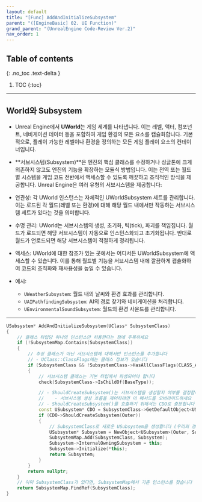 ```yaml
---
layout: default
title: "[Func] AddAndInitializeSubsystem"
parent: "([EngineBasic] 02. UE Function)"
grand_parent: "(UnrealEngine Code-Review Ver.2)"
nav_order: 1
---
```


## Table of contents
{: .no_toc .text-delta }

1. TOC
{:toc}

---

## World와 Subsystem

* Unreal Engine에서 **UWorld**는 게임 세계를 나타냅니다. 이는 레벨, 액터, 컴포넌트, 네비게이션 데이터 등을 포함하여 게임 환경의 모든 요소를 캡슐화합니다. 기본적으로, 플레이 가능한 레벨이나 환경을 정의하는 모든 게임 플레이 요소의 컨테이너입니다.

* **서브시스템(Subsystem)**은 엔진의 핵심 클래스를 수정하거나 싱글톤에 크게 의존하지 않고도 엔진의 기능을 확장하는 모듈식 방법입니다. 이는 전역 또는 월드별 시스템을 게임 코드 전반에서 액세스할 수 있도록 깨끗하고 조직적인 방식을 제공합니다. Unreal Engine은 여러 유형의 서브시스템을 제공합니다:

* 연관성: 각 UWorld 인스턴스는 자체적인 UWorldSubsystem 세트를 관리합니다. 이는 로드된 각 월드(레벨 또는 환경)에 대해 해당 월드 내에서만 작동하는 서브시스템 세트가 있다는 것을 의미합니다.
* 수명 관리: UWorld는 서브시스템의 생성, 초기화, 틱(tick), 파괴를 책임집니다. 월드가 로드되면 해당 서브시스템이 자동으로 인스턴스화되고 초기화됩니다. 반대로 월드가 언로드되면 해당 서브시스템이 적절하게 정리됩니다.
* 액세스: UWorld에 대한 참조가 있는 곳에서는 어디서든 UWorldSubsystem에 액세스할 수 있습니다. 이를 통해 월드별 기능을 서브시스템 내에 깔끔하게 캡슐화하여 코드의 조직화와 재사용성을 높일 수 있습니다.


* 예시:
    * `UWeatherSubsystem`: 월드 내의 날씨와 환경 효과를 관리합니다.
    * `UAIPathfindingSubsystem`: AI의 경로 찾기와 네비게이션을 처리합니다.
    * `UEnvironmentalSoundSubsystem`: 월드의 환경 사운드를 관리합니다.

---

```cpp
USubsystem* AddAndInitializeSubsystem(UClass* SubsystemClass)
{
    // 클래스 타입당 하나의 인스턴스만 허용한다는 점에 주목하세요
    if (!SubsystemMap.Contains(SubsystemClass))
    {
        // 추상 클래스가 아닌 서브시스템에 대해서만 인스턴스를 추가합니다
        // - UClass::ClassFlags에는 클래스 정보가 있습니다
        if (SubsystemClass && !SubsystemClass->HasAllClassFlags(CLASS_Abstract))
        {
            // 서브시스템 클래스는 기본 타입에서 파생되어야 합니다
            check(SubsystemClass->IsChildOf(BaseType));

            // - ShouldCreateSubsystem()는 서브시스템을 생성할지 여부를 결정합니다
            //    - 서브시스템 생성 흐름을 제어하려면 이 메서드를 오버라이드하세요
            // - ShouldCreateSubsystem()를 호출하기 위해서는 CDO로 충분합니다
            const USubsystem* CDO = SubsystemClass->GetDefaultObject<USubsystem>();
            if (CDO->ShouldCreateSubsystem(Outer))
            {
                // SubsystemClass로 새로운 USubsystem을 생성합니다 (우리의 경우, 이 클래스는 UWorldSubsystem입니다)
                USubsystem* Subsystem = NewObject<USubsystem>(Outer, SubsystemClass);
                SubsystemMap.Add(SubsystemClass, Subsystem);
                Subsystem->InternalOwningSubsystem = this;
                Subsystem->Initialize(*this);
                return Subsystem;
            }
        }
        return nullptr;
    }
    // 이미 SubsystemClass가 있다면, SubsystemMap에서 기존 인스턴스를 찾습니다
    return SubsystemMap.FindRef(SubsystemClass);
}
```